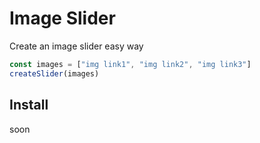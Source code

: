 # Image Slider
Create an image slider easy way

```javascript
const images = ["img link1", "img link2", "img link3"]
createSlider(images)
```

## Install
soon